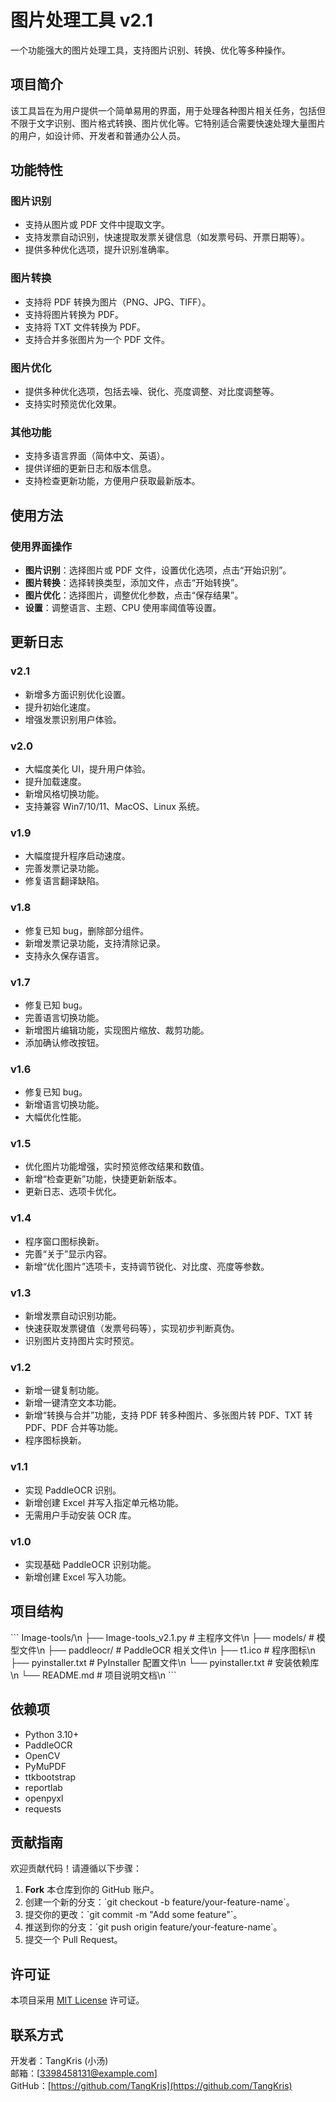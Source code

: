 # 图片处理工具 v2.1

一个功能强大的图片处理工具，支持图片识别、转换、优化等多种操作。

## 项目简介
该工具旨在为用户提供一个简单易用的界面，用于处理各种图片相关任务，包括但不限于文字识别、图片格式转换、图片优化等。它特别适合需要快速处理大量图片的用户，如设计师、开发者和普通办公人员。

## 功能特性
### 图片识别
- 支持从图片或 PDF 文件中提取文字。
- 支持发票自动识别，快速提取发票关键信息（如发票号码、开票日期等）。
- 提供多种优化选项，提升识别准确率。

### 图片转换
- 支持将 PDF 转换为图片（PNG、JPG、TIFF）。
- 支持将图片转换为 PDF。
- 支持将 TXT 文件转换为 PDF。
- 支持合并多张图片为一个 PDF 文件。

### 图片优化
- 提供多种优化选项，包括去噪、锐化、亮度调整、对比度调整等。
- 支持实时预览优化效果。

### 其他功能
- 支持多语言界面（简体中文、英语）。
- 提供详细的更新日志和版本信息。
- 支持检查更新功能，方便用户获取最新版本。

## 使用方法
### 使用界面操作
- **图片识别**：选择图片或 PDF 文件，设置优化选项，点击“开始识别”。
- **图片转换**：选择转换类型，添加文件，点击“开始转换”。
- **图片优化**：选择图片，调整优化参数，点击“保存结果”。
- **设置**：调整语言、主题、CPU 使用率阈值等设置。

## 更新日志
### v2.1
- 新增多方面识别优化设置。
- 提升初始化速度。
- 增强发票识别用户体验。

### v2.0
- 大幅度美化 UI，提升用户体验。
- 提升加载速度。
- 新增风格切换功能。
- 支持兼容 Win7/10/11、MacOS、Linux 系统。

### v1.9
- 大幅度提升程序启动速度。
- 完善发票记录功能。
- 修复语言翻译缺陷。

### v1.8
- 修复已知 bug，删除部分组件。
- 新增发票记录功能，支持清除记录。
- 支持永久保存语言。

### v1.7
- 修复已知 bug。
- 完善语言切换功能。
- 新增图片编辑功能，实现图片缩放、裁剪功能。
- 添加确认修改按钮。

### v1.6
- 修复已知 bug。
- 新增语言切换功能。
- 大幅优化性能。

### v1.5
- 优化图片功能增强，实时预览修改结果和数值。
- 新增“检查更新”功能，快捷更新新版本。
- 更新日志、选项卡优化。

### v1.4
- 程序窗口图标换新。
- 完善“关于”显示内容。
- 新增“优化图片”选项卡，支持调节锐化、对比度、亮度等参数。

### v1.3
- 新增发票自动识别功能。
- 快速获取发票键值（发票号码等），实现初步判断真伪。
- 识别图片支持图片实时预览。

### v1.2
- 新增一键复制功能。
- 新增一键清空文本功能。
- 新增“转换与合并”功能，支持 PDF 转多种图片、多张图片转 PDF、TXT 转 PDF、PDF 合并等功能。
- 程序图标换新。

### v1.1
- 实现 PaddleOCR 识别。
- 新增创建 Excel 并写入指定单元格功能。
- 无需用户手动安装 OCR 库。

### v1.0
- 实现基础 PaddleOCR 识别功能。
- 新增创建 Excel 写入功能。

## 项目结构
\`\`\`
Image-tools/\n
├── Image-tools_v2.1.py  # 主程序文件\n
├── models/              # 模型文件\n
├── paddleocr/           # PaddleOCR 相关文件\n
├── t1.ico               # 程序图标\n
├── pyinstaller.txt      # PyInstaller 配置文件\n
└── pyinstaller.txt   # 安装依赖库 \n
└── README.md            # 项目说明文档\n
\`\`\`

## 依赖项
- Python 3.10+
- PaddleOCR
- OpenCV
- PyMuPDF
- ttkbootstrap
- reportlab
- openpyxl
- requests

## 贡献指南
欢迎贡献代码！请遵循以下步骤：
1. **Fork** 本仓库到你的 GitHub 账户。
2. 创建一个新的分支：\`git checkout -b feature/your-feature-name\`。
3. 提交你的更改：\`git commit -m "Add some feature"\`。
4. 推送到你的分支：\`git push origin feature/your-feature-name\`。
5. 提交一个 Pull Request。

## 许可证
本项目采用 [MIT License](LICENSE) 许可证。

## 联系方式
开发者：TangKris (小汤)  
邮箱：[3398458131@example.com]  
GitHub：[https://github.com/TangKris](https://github.com/TangKris)
